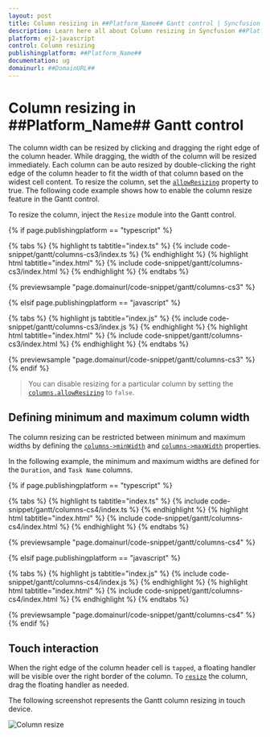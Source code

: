 ```yaml
---
layout: post
title: Column resizing in ##Platform_Name## Gantt control | Syncfusion
description: Learn here all about Column resizing in Syncfusion ##Platform_Name## Gantt control of Syncfusion Essential JS 2 and more.
platform: ej2-javascript
control: Column resizing 
publishingplatform: ##Platform_Name##
documentation: ug
domainurl: ##DomainURL##
---
```


# Column resizing in ##Platform_Name## Gantt control

The column width can be resized by clicking and dragging the right edge of the column header. While dragging, the width of the column will be resized immediately. Each column can be auto resized by double-clicking the right edge of the column header to fit the width of that column based on the widest cell content. To resize the column, set the [`allowResizing`](../../api/gantt/#allowresizing) property to true. The following code example shows how to enable the column resize feature in the Gantt control.

To resize the column, inject the `Resize` module into the Gantt control.

{% if page.publishingplatform == "typescript" %}

 {% tabs %}
{% highlight ts tabtitle="index.ts" %}
{% include code-snippet/gantt/columns-cs3/index.ts %}
{% endhighlight %}
{% highlight html tabtitle="index.html" %}
{% include code-snippet/gantt/columns-cs3/index.html %}
{% endhighlight %}
{% endtabs %}
        
{% previewsample "page.domainurl/code-snippet/gantt/columns-cs3" %}

{% elsif page.publishingplatform == "javascript" %}

{% tabs %}
{% highlight js tabtitle="index.js" %}
{% include code-snippet/gantt/columns-cs3/index.js %}
{% endhighlight %}
{% highlight html tabtitle="index.html" %}
{% include code-snippet/gantt/columns-cs3/index.html %}
{% endhighlight %}
{% endtabs %}

{% previewsample "page.domainurl/code-snippet/gantt/columns-cs3" %}
{% endif %}

> You can disable resizing for a particular column by setting the [`columns.allowResizing`](../../api/gantt/column/#allowresizing) to `false`.

## Defining minimum and maximum column width

The column resizing can be restricted between minimum and maximum widths by defining the [`columns->minWidth`](../../api/gantt/column/#minwidth) and [`columns->maxWidth`](../../api/gantt/column/#maxwidth) properties.

In the following example, the minimum and maximum widths are defined for the `Duration`, and `Task Name` columns.

{% if page.publishingplatform == "typescript" %}

 {% tabs %}
{% highlight ts tabtitle="index.ts" %}
{% include code-snippet/gantt/columns-cs4/index.ts %}
{% endhighlight %}
{% highlight html tabtitle="index.html" %}
{% include code-snippet/gantt/columns-cs4/index.html %}
{% endhighlight %}
{% endtabs %}
        
{% previewsample "page.domainurl/code-snippet/gantt/columns-cs4" %}

{% elsif page.publishingplatform == "javascript" %}

{% tabs %}
{% highlight js tabtitle="index.js" %}
{% include code-snippet/gantt/columns-cs4/index.js %}
{% endhighlight %}
{% highlight html tabtitle="index.html" %}
{% include code-snippet/gantt/columns-cs4/index.html %}
{% endhighlight %}
{% endtabs %}

{% previewsample "page.domainurl/code-snippet/gantt/columns-cs4" %}
{% endif %}

## Touch interaction

When the right edge of the column header cell is `tapped`, a floating handler will be visible over the right border of the column. To [`resize`](columns/#column-resizing) the column, drag the floating handler as needed.

The following screenshot represents the Gantt column resizing in touch device.

![Column resize](images/column-resize.png)